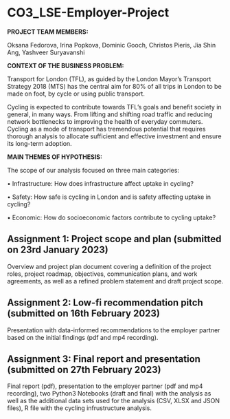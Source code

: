 # CO3_LSE-Employer-Project

**PROJECT TEAM MEMBERS:**

Oksana Fedorova, 
Irina Popkova, 
Dominic Gooch, 
Christos Pieris,
Jia Shin Ang, 
Yashveer Suryavanshi

**CONTEXT OF THE BUSINESS PROBLEM:**

Transport for London (TFL), as guided by the London Mayor’s Transport Strategy 2018 (MTS) has the central aim for 80% of all trips in London to be made on foot, by cycle or using public transport.

Cycling is expected to contribute towards TFL’s goals and benefit society in general, in many ways. From lifting and shifting road traffic and reducing network bottlenecks to improving the health of everyday commuters. Cycling as a mode of transport has tremendous potential that requires thorough analysis to allocate sufficient and effective investment and ensure its long-term adoption.

**MAIN THEMES OF HYPOTHESIS:** 

The scope of our analysis focused on three main categories:

• Infrastructure: How does infrastructure affect uptake in cycling?

• Safety: How safe is cycling in London and is safety affecting uptake in cycling?

• Economic: How do socioeconomic factors contribute to cycling uptake?

## Assignment 1: Project scope and plan (submitted on 23rd January 2023)

Overview and project plan document covering a definition of the project roles, project roadmap, objectives, communication plans, and work agreements, as well as a refined problem statement and draft project scope. 

## Assignment 2: Low-fi recommendation pitch (submitted on 16th February 2023)

Presentation with data-informed recommendations to the employer partner based on the initial findings (pdf and mp4 recording).

## Assignment 3: Final report and presentation (submitted on 27th February 2023)

Final report (pdf), presentation to the employer partner (pdf and mp4 recording), two Python3 Notebooks (draft and final) with the analysis 
as well as the additional data sets used for the analysis (CSV, XLSX and JSON files), R file with the cycling infrustructure analysis. 


